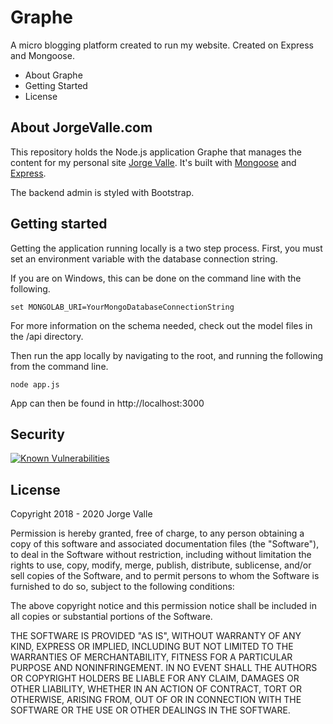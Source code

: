 # Graphe

A micro blogging platform created to run my website. Created on Express and Mongoose.

 - About Graphe
 - Getting Started
 - License

## About JorgeValle.com

This repository holds the Node.js application Graphe that manages the content for my personal site [Jorge Valle](https://jorgevalle.com). It's built with [Mongoose](https://mongoosejs.com/) and [Express](https://expressjs.com/).

The backend admin is styled with Bootstrap.

## Getting started

Getting the application running locally is a two step process. First, you must set an environment variable with the database connection string.

If you are on Windows, this can be done on the command line with the following.

```
set MONGOLAB_URI=YourMongoDatabaseConnectionString
```

For more information on the schema needed, check out the model files in the /api directory.

Then run the app locally by navigating to the root, and running the following from the command line.

```
node app.js
```

App can then be found in http://localhost:3000

## Security

[![Known Vulnerabilities](https://snyk.io/test/github/JorgeValle/jorge-valle/badge.svg)](https://snyk.io/test/github/JorgeValle/jorge-valle)

## License

Copyright 2018 - 2020 Jorge Valle

Permission is hereby granted, free of charge, to any person obtaining a copy of this software and associated documentation files (the "Software"), to deal in the Software without restriction, including without limitation the rights to use, copy, modify, merge, publish, distribute, sublicense, and/or sell copies of the Software, and to permit persons to whom the Software is furnished to do so, subject to the following conditions:

The above copyright notice and this permission notice shall be included in all copies or substantial portions of the Software.

THE SOFTWARE IS PROVIDED "AS IS", WITHOUT WARRANTY OF ANY KIND, EXPRESS OR IMPLIED, INCLUDING BUT NOT LIMITED TO THE WARRANTIES OF MERCHANTABILITY, FITNESS FOR A PARTICULAR PURPOSE AND NONINFRINGEMENT. IN NO EVENT SHALL THE AUTHORS OR COPYRIGHT HOLDERS BE LIABLE FOR ANY CLAIM, DAMAGES OR OTHER LIABILITY, WHETHER IN AN ACTION OF CONTRACT, TORT OR OTHERWISE, ARISING FROM, OUT OF OR IN CONNECTION WITH THE SOFTWARE OR THE USE OR OTHER DEALINGS IN THE SOFTWARE.
